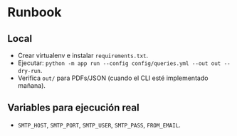 # Runbook

## Local 
- Crear virtualenv e instalar `requirements.txt`.
- Ejecutar: `python -m app run --config config/queries.yml --out out --dry-run`.
- Verifica `out/` para PDFs/JSON (cuando el CLI esté implementado mañana). 

## Variables para ejecución real 
- `SMTP_HOST`, `SMTP_PORT`, `SMTP_USER`, `SMTP_PASS`, `FROM_EMAIL`.


